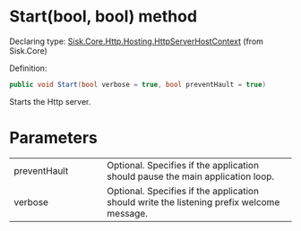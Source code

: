 <!--

Copyrights 2023 Sisk Framework - CypherPotato
Published under MIT license

!!! DO NOT EDIT THIS FILE !!!
This file was generated by a tool in the Sisk package. To edit the information in this documentation,
edit the XML documentation present in the Sisk source code.

-->


# Start(bool, bool) method

Declaring type: [Sisk.Core.Http.Hosting.HttpServerHostContext](/read?q=/contents/spec/Sisk.Core.Http.Hosting.HttpServerHostContext.md) (from Sisk.Core)


Definition:

```cs
public void Start(bool verbose = true, bool preventHault = true)
```

Starts the Http server.


# Parameters

<table>
    <tbody>
<tr>
    <td width="33%">preventHault</td>
    <td>Optional. Specifies if the application should pause the main application loop.</td>
</tr>
<tr>
    <td width="33%">verbose</td>
    <td>Optional. Specifies if the application should write the listening prefix welcome message.</td>
</tr>
    </tbody>
</table>
